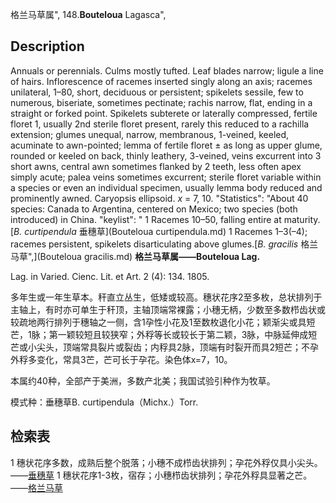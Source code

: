 格兰马草属",
148.**Bouteloua** Lagasca",

## Description
Annuals or perennials. Culms mostly tufted. Leaf blades narrow; ligule a line of hairs. Inflorescence of racemes inserted singly along an axis; racemes unilateral, 1–80, short, deciduous or persistent; spikelets sessile, few to numerous, biseriate, sometimes pectinate; rachis narrow, flat, ending in a straight or forked point. Spikelets subterete or laterally compressed, fertile floret 1, usually 2nd sterile floret present, rarely this reduced to a rachilla extension; glumes unequal, narrow, membranous, 1-veined, keeled, acuminate to awn-pointed; lemma of fertile floret ± as long as upper glume, rounded or keeled on back, thinly leathery, 3-veined, veins excurrent into 3 short awns, central awn sometimes flanked by 2 teeth, less often apex simply acute; palea veins sometimes excurrent; sterile floret variable within a species or even an individual specimen, usually lemma body reduced and prominently awned. Caryopsis ellipsoid. *x* = 7, 10.
  "Statistics": "About 40 species: Canada to Argentina, centered on Mexico; two species (both introduced) in China.
  "keylist": "
1 Racemes 10–50, falling entire at maturity.[*B. curtipendula* 垂穗草](Bouteloua curtipendula.md)
1 Racemes 1–3(–4); racemes persistent, spikelets disarticulating above glumes.[*B. gracilis* 格兰马草",](Bouteloua gracilis.md)
**格兰马草属——Bouteloua Lag.**

Lag. in Varied. Cienc. Lit. et Art. 2 (4): 134. 1805.

多年生或一年生草本。秆直立丛生，低矮或较高。穗状花序2至多枚，总状排列于主轴上，有时亦可单生于秆顶，主轴顶端常裸露；小穗无柄，少数至多数栉齿状或较疏地两行排列于穗轴之一侧，含1孕性小花及1至数枚退化小花；颖渐尖或具短芒，1脉；第一颖较短且较狭窄；外稃等长或较长于第二颖，3脉，中脉延伸成短芒或小尖头，顶端常具裂片或裂齿；内稃具2脉，顶端有时裂开而具2短芒；不孕外稃多变化，常具3芒，芒可长于孕花。染色体x=7，10。

本属约40种，全部产于美洲，多数产北美；我国试验引种作为牧草。

模式种：垂穗草B. curtipendula（Michx.）Torr.

## 检索表

1 穗状花序多数，成熟后整个脱落；小穗不成栉齿状排列；孕花外稃仅具小尖头。 ——[垂穗草](Bouteloua%20curtipendula.md)
1 穗状花序1-3枚，宿存；小穗栉齿状排列；孕花外稃具显著之芒。 ——[格兰马草](Bouteloua%20gracilis.md)
